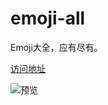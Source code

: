 # emoji-all
Emoji大全，应有尽有。   

[访问地址](https://cdn.jsdelivr.net/gh/chendx97/CPics/img/20250212212352.png)    

![预览](https://cdn.jsdelivr.net/gh/chendx97/CPics/img/20250212212352.png)
